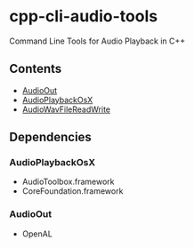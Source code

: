 # cpp-cli-audio-tools
Command Line Tools for Audio Playback in C++

## Contents

- [AudioOut]()
- [AudioPlaybackOsX]()
- [AudioWavFileReadWrite]()

## Dependencies

### AudioPlaybackOsX

- AudioToolbox.framework
- CoreFoundation.framework

### AudioOut

- OpenAL
